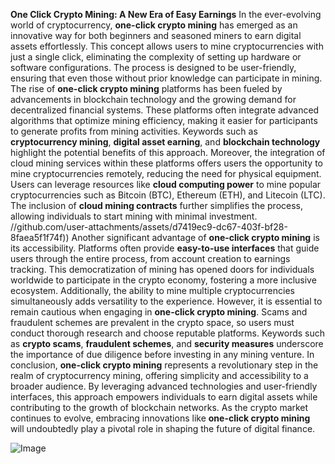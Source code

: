 **One Click Crypto Mining: A New Era of Easy Earnings**
In the ever-evolving world of cryptocurrency, **one-click crypto mining** has emerged as an innovative way for both beginners and seasoned miners to earn digital assets effortlessly. This concept allows users to mine cryptocurrencies with just a single click, eliminating the complexity of setting up hardware or software configurations. The process is designed to be user-friendly, ensuring that even those without prior knowledge can participate in mining.
The rise of **one-click crypto mining** platforms has been fueled by advancements in blockchain technology and the growing demand for decentralized financial systems. These platforms often integrate advanced algorithms that optimize mining efficiency, making it easier for participants to generate profits from mining activities. Keywords such as **cryptocurrency mining**, **digital asset earning**, and **blockchain technology** highlight the potential benefits of this approach.
Moreover, the integration of cloud mining services within these platforms offers users the opportunity to mine cryptocurrencies remotely, reducing the need for physical equipment. Users can leverage resources like **cloud computing power** to mine popular cryptocurrencies such as Bitcoin (BTC), Ethereum (ETH), and Litecoin (LTC). The inclusion of **cloud mining contracts** further simplifies the process, allowing individuals to start mining with minimal investment.
 //github.com/user-attachments/assets/d7419ec9-dc67-403f-bf28-8faea5f1f74f))
Another significant advantage of **one-click crypto mining** is its accessibility. Platforms often provide **easy-to-use interfaces** that guide users through the entire process, from account creation to earnings tracking. This democratization of mining has opened doors for individuals worldwide to participate in the crypto economy, fostering a more inclusive ecosystem. Additionally, the ability to mine multiple cryptocurrencies simultaneously adds versatility to the experience.
However, it is essential to remain cautious when engaging in **one-click crypto mining**. Scams and fraudulent schemes are prevalent in the crypto space, so users must conduct thorough research and choose reputable platforms. Keywords such as **crypto scams**, **fraudulent schemes**, and **security measures** underscore the importance of due diligence before investing in any mining venture.
In conclusion, **one-click crypto mining** represents a revolutionary step in the realm of cryptocurrency mining, offering simplicity and accessibility to a broader audience. By leveraging advanced technologies and user-friendly interfaces, this approach empowers individuals to earn digital assets while contributing to the growth of blockchain networks. As the crypto market continues to evolve, embracing innovations like **one-click crypto mining** will undoubtedly play a pivotal role in shaping the future of digital finance.

![Image](https://github.com/user-attachments/assets/d7419ec9-dc67-403f-bf28-8faea5f1f74f)
